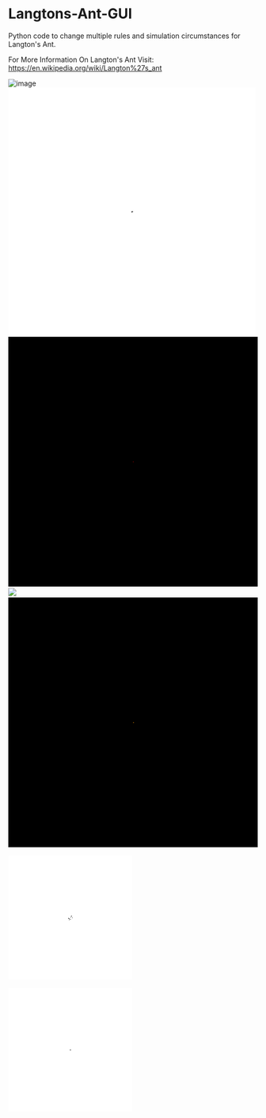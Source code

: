 # Langtons-Ant-GUI
Python code to change multiple rules and simulation circumstances for Langton's Ant.

For More Information On Langton's Ant Visit:
https://en.wikipedia.org/wiki/Langton%27s_ant

![image](https://user-images.githubusercontent.com/37563347/66261452-19c41380-e793-11e9-8d98-81d6aa9e8ada.png)
![](ex_1.gif)
![](ex_2.gif)
![](ex_3.gif)
![](ex_4.gif)

![](ex_5.gif)

![](ex_6.gif)
